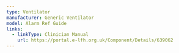```yaml
---
type: Ventilator
manufacturer: Generic Ventilator
model: Alarm Ref Guide
links:
  - linkType: Clinician Manual
    url: https://portal.e-lfh.org.uk/Component/Details/639062
---
```

